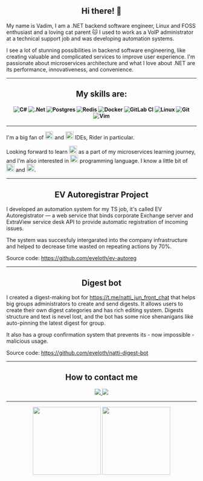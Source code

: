 <h2 align="center">Hi there! 👋</h2>

My name is Vadim, I am a .NET backend software engineer, Linux and FOSS enthusiast and a loving cat parent :cat: 
I used to work as a VoIP administrator at a technical support job and was developing automation systems. 

I see a lot of stunning possibilities in backend software engineering, like creating valuable and complicated services to improve user experience. I'm 
passionate about microservices architecture and what I love about .NET are its performance, innovativeness, and convenience.

<hr>

<h2 align="center">My skills are:</h2>

<h4 align="center">

![C#](https://img.shields.io/badge/c%23-%23239120.svg?style=for-the-badge&logo=c-sharp&logoColor=white)
![.Net](https://img.shields.io/badge/.NET-5C2D91?style=for-the-badge&logo=.net&logoColor=white)
![Postgres](https://img.shields.io/badge/postgres-%23316192.svg?style=for-the-badge&logo=postgresql&logoColor=white)
![Redis](https://img.shields.io/badge/redis-%23DD0031.svg?style=for-the-badge&logo=redis&logoColor=white)
![Docker](https://img.shields.io/badge/docker-%230db7ed.svg?style=for-the-badge&logo=docker&logoColor=white)
![GitLab CI](https://img.shields.io/badge/gitlab%20ci-%23181717.svg?style=for-the-badge&logo=gitlab&logoColor=white)
![Linux](https://img.shields.io/badge/Linux-FCC624?style=for-the-badge&logo=linux&logoColor=black)
![Git](https://img.shields.io/badge/git-%23F05033.svg?style=for-the-badge&logo=git&logoColor=white)
![Vim](https://img.shields.io/badge/VIM-%2311AB00.svg?style=for-the-badge&logo=vim&logoColor=white)

</h4>

<hr>

I'm a big fan of <a href="https://www.vim.org/" title="Vim"><img src="https://github.com/get-icon/geticon/raw/master/icons/vim.svg" alt="Vim" width="21px" height="21px"></a> and <a href="https://www.jetbrains.com/" title="JetBrains"><img src="https://github.com/get-icon/geticon/raw/master/icons/jetbrains.svg" alt="JetBrains" width="21px" height="21px"></a> IDEs, Rider in particular. 

Looking forward to learn <a href="https://www.rabbitmq.com/" title="RabbitMQ"><img src="https://github.com/get-icon/geticon/raw/master/icons/rabbitmq.svg" alt="RabbitMQ" width="21px" height="21px"></a> as a part of my microservices learning journey, and I'm also interested in <a href="https://www.haskell.org/" title="Haskell"><img src="https://github.com/get-icon/geticon/raw/master/icons/haskell-icon.svg" alt="Haskell" width="21px" height="21px"></a> programming language. I know a little bit of <a href="https://www.w3.org/TR/html5/" title="HTML5"><img src="https://github.com/get-icon/geticon/raw/master/icons/html-5.svg" alt="HTML5" width="21px" height="21px"></a> and <a href="https://www.w3.org/TR/CSS/" title="CSS3"><img src="https://github.com/get-icon/geticon/raw/master/icons/css-3.svg" alt="CSS3" width="21px" height="21px"></a>.

<hr>

<h2 align="center">EV Autoregistrar Project</h2>

I developed an automation system for my TS job, it's called EV Autoregistrator — а web service that binds corporate Exchange server and ExtraView service desk API to provide automatic registration of incoming issues.

The system was succesfuly intergarated into the company infrastructure and helped to decrease time wasted on repeating actions by 70%.

Source code: https://github.com/eveloth/ev-autoreg

<hr>

<h2 align="center">Digest bot</h2>

I created a digest-making bot for https://t.me/natti_jun_front_chat that helps big groups administrators to create and send digests. It allows users to create their own digest categories and has rich editing system. Digests structure and text is nevel lost, and the bot has some nice shenanigans like auto-pinning the latest digest for group.

It also has a group confirmation system that prevents its - now impossible - malicious usage.

Source code: https://github.com/eveloth/natti-digest-bot

<hr>

<h2 align="center">How to contact me</h2>

<p align="center">
<a href="https://t.me/moskvorecky">
<img src="https://img.shields.io/badge/Telegram-2CA5E0?style=for-the-badge&logo=telegram&logoColor=white"></img>
</a>
<a href="https://www.linkedin.com/in/vadim-stepanov-930606232/">
<img src="https://img.shields.io/badge/linkedin-%230077B5.svg?style=for-the-badge&logo=linkedin&logoColor=white"></img>
</a>
</p>

<hr>

<p align="center">
  <img height="180em" src="https://github-readme-streak-stats.herokuapp.com/?user=eveloth&theme=dark&line_height=0"></img>
  <img height="180em" src="https://github-readme-stats.vercel.app/api/top-langs/?username=eveloth&layout=compact&theme=dark&langs_count=6"></img>
</p>

<!--
**eveloth/eveloth** is a ✨ _special_ ✨ repository because its `README.md` (this file) appears on your GitHub profile.

Here are some ideas to get you started:

- 🔭 I’m currently working on ...
- 🌱 I’m currently learning ...
- 👯 I’m looking to collaborate on ...
- 🤔 I’m looking for help with ...
- 💬 Ask me about ...
- 📫 How to reach me: ...
- 😄 Pronouns: ...
- ⚡ Fun fact: ...
-->
